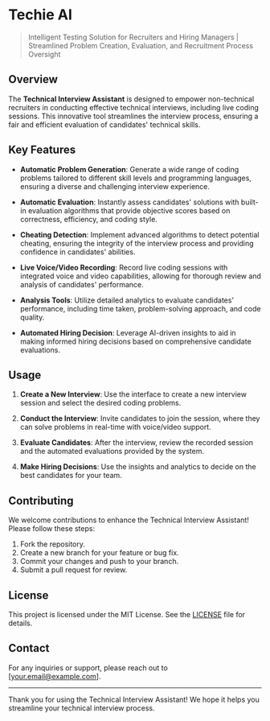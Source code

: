 # Techie AI

> Intelligent Testing Solution for Recruiters and Hiring Managers | Streamlined Problem Creation, Evaluation, and Recruitment Process Oversight

## Overview

The **Technical Interview Assistant** is designed to empower non-technical recruiters in conducting effective technical interviews, including live coding sessions. This innovative tool streamlines the interview process, ensuring a fair and efficient evaluation of candidates' technical skills.

## Key Features

- **Automatic Problem Generation**: Generate a wide range of coding problems tailored to different skill levels and programming languages, ensuring a diverse and challenging interview experience.

- **Automatic Evaluation**: Instantly assess candidates' solutions with built-in evaluation algorithms that provide objective scores based on correctness, efficiency, and coding style.

- **Cheating Detection**: Implement advanced algorithms to detect potential cheating, ensuring the integrity of the interview process and providing confidence in candidates' abilities.

- **Live Voice/Video Recording**: Record live coding sessions with integrated voice and video capabilities, allowing for thorough review and analysis of candidates' performance.

- **Analysis Tools**: Utilize detailed analytics to evaluate candidates' performance, including time taken, problem-solving approach, and code quality.

- **Automated Hiring Decision**: Leverage AI-driven insights to aid in making informed hiring decisions based on comprehensive candidate evaluations.

## Usage

1. **Create a New Interview**: Use the interface to create a new interview session and select the desired coding problems.
   
2. **Conduct the Interview**: Invite candidates to join the session, where they can solve problems in real-time with voice/video support.

3. **Evaluate Candidates**: After the interview, review the recorded session and the automated evaluations provided by the system.

4. **Make Hiring Decisions**: Use the insights and analytics to decide on the best candidates for your team.

## Contributing

We welcome contributions to enhance the Technical Interview Assistant! Please follow these steps:

1. Fork the repository.
2. Create a new branch for your feature or bug fix.
3. Commit your changes and push to your branch.
4. Submit a pull request for review.

## License

This project is licensed under the MIT License. See the [LICENSE](LICENSE) file for details.

## Contact

For any inquiries or support, please reach out to [your.email@example.com].

---

Thank you for using the Technical Interview Assistant! We hope it helps you streamline your technical interview process.
